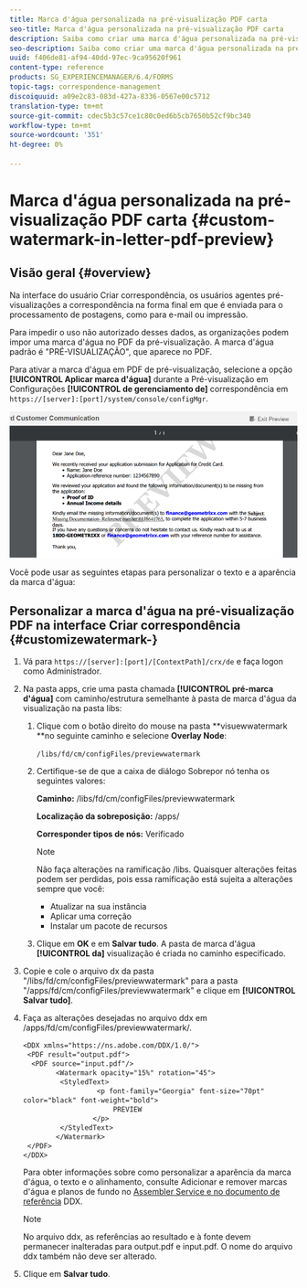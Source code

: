 ```yaml
---
title: Marca d'água personalizada na pré-visualização PDF carta
seo-title: Marca d'água personalizada na pré-visualização PDF carta
description: Saiba como criar uma marca d'água personalizada na pré-visualização PDF carta.
seo-description: Saiba como criar uma marca d'água personalizada na pré-visualização PDF carta.
uuid: f406de81-af94-40dd-97ec-9ca95620f961
content-type: reference
products: SG_EXPERIENCEMANAGER/6.4/FORMS
topic-tags: correspondence-management
discoiquuid: a09e2c83-083d-427a-8336-0567e00c5712
translation-type: tm+mt
source-git-commit: cdec5b3c57ce1c80c0ed6b5cb7650b52cf9bc340
workflow-type: tm+mt
source-wordcount: '351'
ht-degree: 0%

---
```



# Marca d&#39;água personalizada na pré-visualização PDF carta {#custom-watermark-in-letter-pdf-preview}

## Visão geral {#overview}

Na interface do usuário Criar correspondência, os usuários agentes pré-visualizações a correspondência na forma final em que é enviada para o processamento de postagens, como para e-mail ou impressão.

Para impedir o uso não autorizado desses dados, as organizações podem impor uma marca d&#39;água no PDF da pré-visualização. A marca d&#39;água padrão é &quot;PRÉ-VISUALIZAÇÃO&quot;, que aparece no PDF.

Para ativar a marca d&#39;água em PDF de pré-visualização, selecione a opção **[!UICONTROL Aplicar marca d&#39;água]** durante a Pré-visualização em Configurações **[!UICONTROL de gerenciamento de]** correspondência em `https://[server]:[port]/system/console/configMgr`.

![marca d&#39;água padrão](assets/default-watermark.png)

Você pode usar as seguintes etapas para personalizar o texto e a aparência da marca d&#39;água:

## Personalizar a marca d&#39;água na pré-visualização PDF na interface Criar correspondência {#customizewatermark-}

1. Vá para `https://[server]:[port]/[ContextPath]/crx/de` e faça logon como Administrador.
1. Na pasta apps, crie uma pasta chamada **[!UICONTROL pré-marca d&#39;água]** com caminho/estrutura semelhante à pasta de marca d&#39;água da visualização na pasta libs:

   1. Clique com o botão direito do mouse na pasta **visuewwatermark **no seguinte caminho e selecione **Overlay Node**:

      `/libs/fd/cm/configFiles/previewwatermark`

   1. Certifique-se de que a caixa de diálogo Sobrepor nó tenha os seguintes valores:

      **Caminho:** /libs/fd/cm/configFiles/previewwatermark

      **Localização da sobreposição:** /apps/

      **Corresponder tipos de nós:** Verificado

      >[!NOTE]
      >
      >Não faça alterações na ramificação /libs. Quaisquer alterações feitas podem ser perdidas, pois essa ramificação está sujeita a alterações sempre que você:
      >
      >* Atualizar na sua instância
      >* Aplicar uma correção
      >* Instalar um pacote de recursos


   1. Clique em **OK** e em **Salvar tudo**. A pasta de marca d&#39;água **[!UICONTROL da]** visualização é criada no caminho especificado.

1. Copie e cole o arquivo dx da pasta &quot;/libs/fd/cm/configFiles/previewwatermark&quot; para a pasta &quot;/apps/fd/cm/configFiles/previewwatermark&quot; e clique em **[!UICONTROL Salvar tudo]**.
1. Faça as alterações desejadas no arquivo ddx em /apps/fd/cm/configFiles/previewwatermark/.

   ```
   <DDX xmlns="https://ns.adobe.com/DDX/1.0/">
    <PDF result="output.pdf">
     <PDF source="input.pdf"/>
           <Watermark opacity="15%" rotation="45">
            <StyledText>
                     <p font-family="Georgia" font-size="70pt" color="black" font-weight="bold">
                         PREVIEW
                    </p>
            </StyledText>
           </Watermark>
    </PDF>
   </DDX>
   ```

   Para obter informações sobre como personalizar a aparência da marca d&#39;água, o texto e o alinhamento, consulte Adicionar e remover marcas d&#39;água e planos de fundo no [Assembler Service e no documento de referência](https://help.adobe.com/en_US/livecycle/11.0/ddxRef.pdf) DDX.

   >[!NOTE]
   >
   >No arquivo ddx, as referências ao resultado e à fonte devem permanecer inalteradas para output.pdf e input.pdf. O nome do arquivo ddx também não deve ser alterado.

1. Clique em **Salvar tudo**.

